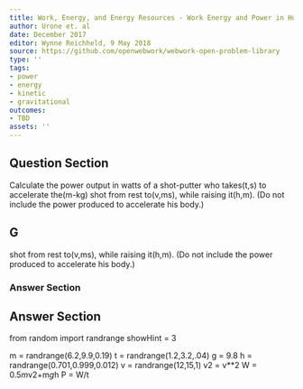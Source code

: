 ```yaml
---
title: Work, Energy, and Energy Resources - Work Energy and Power in Humans
author: Urone et. al
date: December 2017
editor: Wynne Reichheld, 9 May 2018
source: https://github.com/openwebwork/webwork-open-problem-library
type: ''
tags:
- power
- energy
- kinetic
- gravitational
outcomes:
- TBD
assets: ''
---
```


## Question Section 

Calculate the power output in watts of a shot-putter who takes(t,s) to accelerate the(m-kg) shot from rest to(v,ms), while raising it(h,m). (Do not include the power produced to accelerate his body.)

## G
shot from rest to(v,ms), while raising it(h,m). (Do not include the power produced to accelerate his body.)
### Answer Section


## Answer Section

from random import randrange
showHint = 3

m = randrange(6.2,9.9,0.19)
t = randrange(1.2,3.2,.04)
g = 9.8
h = randrange(0.701,0.999,0.012)
v = randrange(12,15,1)
v2 = v**2
W = 0.5*m*v2+m*g*h
P = W/t